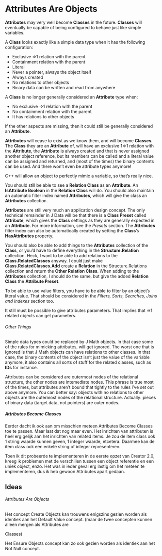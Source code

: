 ﻿Attributes Are Objects
======================

__Attributes__ may very well become __Classes__ in the future. __Classes__ will eventually be capable of being configured to behave just like simple variables.

A __Class__ looks exactly like a simple data type when it has the following configuration:

- Exclusive =>1 relation with the parent
- Containment relation with the parent
- Literal
- Never a pointer, always the object itself
- Always created
- No relations to other objects
- Binary data can be written and read from anywhere

A __Class__ is no longer generally considered an __Attribute__ type when:

- No exclusive =>1 relation with the parent
- No containment relation with the parent
- It has relations to other objects

If the other aspects are missing, then it could still be generally considered an __Attribute__.

__Attributes__ will cease to exist as we know them, and will become __Classes__. The __Class__ they are an __Attribute__ of, will have an exclusive 1=>1 relation with the __Attribute__, the __Attribute__ is always created and that is never assigned another object reference, but its members can be called and a literal value can be assigned and returned, and (most of the times) the binary contents can be used. And there won’t even be attribute types anymore!

C++ will allow an object to perfectly mimic a variable, so that’s really nice.

You should still be able to see a __Relation Class__ as an __Attribute__. An __IsAttribute Boolean__ in the __Relation Class__ will do. You should also maintain an automatic filter index named __Attributes__, which will give the class an __Attributes__ collection.

__Attributes__ are still very much an application design concept. The only technical remainder in J Data will be that there is a __Class Preset__ called __Attribute__, which gives the __Class__ settings as they are generally expected in an __Attribute__. For more information, see the *Presets* section. The __Attributes__ filter index can also be automatically created by setting the __Class__’s __HasAttributes__ property.

You should also be able to add things to the __Attributes__ collection of the __Class__, or you’d have to define everything in the __Structure.Relation__ collection. Heck, I want to be able to add relations to the __Class.RelatedClasses__ anyway. I could just make __Class.RelatedClasses.Add__ create a __Relation__ in the Structure.Relations collection and return the __Other Relation Class__. When adding to the __Attributes__ collection, I should do the same, but give the added __Relation Class__ the __Attribute Preset__.

To be able to use value filters, you have to be able to filter by an object’s literal value. That should be considered in the *Filters, Sorts, Searches, Joins and Indexes* section too.

It still must be possible to give attributes parameters. That implies that =>1 related objects can get parameters.

###### Other Things

Simple data types could be replaced by J Math objects. In that case some of the rules for mimicking attributes, will get ignored. The worst one that is ignored is that J Math objects can have relations to other classes. In that case, the binary contents of the object isn’t just the value of the variable anymore, it also contains all sorts of stuff for the related classes, such as __IDs__ for instance.

Attributes can be considered are outermost nodes of the relational structure, the other nodes are intemediate nodes. This phrase is true most of the times, but attributes aren’t bound that tightly to the rules I’ve set out above anymore. You can better say: objects with no relations to other objects are the outermost nodes of the relational structure. Actually: pieces of binary data (target data, not pointers) are outer nodes.

##### Attributes Become Classes

Eerder dacht ik ook aan om misschien meteen Attributes Become Classes toe te passen. Maar laat dat nog maar even. Het inrichten van attributen is heel erg gelijk aan het inrichten van related items. Je zou de item class ook 1 string waarde kunnen geven, 1 integer waarde, etcetera. Daarmee kan de item class ook een enkele string of integer representeren.

Toen ik dit probeerde te implementeren in de eerste opzet van Creator 2.0, kreeg ik problemen met de verschillen tussen een object referentie en een uniek object, enzo. Het was in ieder geval erg lastig om het meteen te implementeren, dus ik heb gewoon Attributes apart gedaan.

## Ideas

###### Attributes Are Objects

Het concept Create Objects kan trouwens enigszins gezien worden als identiek aan het Default Value concept. (maar de twee concepten kunnen alleen mergen als Attributes are

Classes)

Het Ensure Objects concept kan zo ook gezien worden als identiek aan het Not Null concept.
